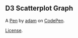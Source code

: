D3 Scatterplot Graph
--------------------


A [Pen](https://codepen.io/adambrikman/pen/vPWJgv) by [adam](https://codepen.io/adambrikman) on [CodePen](https://codepen.io).

[License](https://codepen.io/adambrikman/pen/vPWJgv/license).